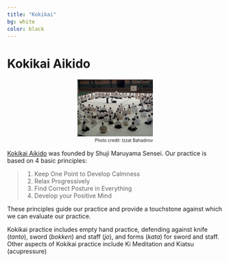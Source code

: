 ```yaml
---
title: "Kokikai"
bg: white
color: black
---
```

# Kokikai Aikido
<div id="wrapper" style="width:35%; margin:0 auto; padding: 2px;">
<img src="img/camp1.jpg" style="margin:0">
<div style="font-size:x-small; text-align:right">Photo credit: Izzat Bahadirov</div>
</div>



[Kokikai Aikido](http://www.kokikai.org) was founded by Shuji Maruyama Sensei. Our practice is based on 4 basic principles:

> 1. Keep One Point to Develop Calmness
> 2. Relax Progressively
> 3. Find Correct Posture in Everything	
> 4. Develop your Positive Mind

These principles guide our practice and provide a touchstone against which we can evaluate our practice. 

Kokikai practice includes empty hand practice, defending against knife (_tanto_), sword (_bokken_) and staff (_jo_), and 
forms (_kata_) for sword and staff. Other aspects of Kokikai practice include Ki Meditation and Kiatsu (acupressure)

